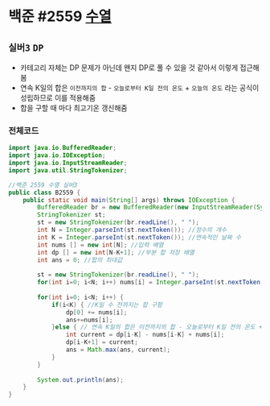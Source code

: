 # 백준 #2559 [수열](https://www.acmicpc.net/problem/2559)
`실버3` `DP`
---
- 카테고리 자체는 DP 문제가 아닌데 왠지 DP로 풀 수 있을 것 같아서 이렇게 접근해봄
- 연속 K일의 합은 `이전까지의 합` - `오늘로부터 K일 전의 온도` + `오늘의 온도` 라는 공식이 성립하므로 이를 적용해줌
- 합을 구할 때 마다 최고기온 갱신해줌

### 전체코드
```java
import java.io.BufferedReader;
import java.io.IOException;
import java.io.InputStreamReader;
import java.util.StringTokenizer;

//백준 2559 수열 실버3
public class B2559 {
	public static void main(String[] args) throws IOException {
		BufferedReader br = new BufferedReader(new InputStreamReader(System.in));
		StringTokenizer st;
		st = new StringTokenizer(br.readLine(), " ");
		int N = Integer.parseInt(st.nextToken()); //정수의 개수
		int K = Integer.parseInt(st.nextToken()); //연속적인 날짜 수
		int nums [] = new int[N]; //입력 배열
		int dp [] = new int[N-K+1]; //부분 합 저장 배열
		int ans = 0; //합의 최대값
		
		st = new StringTokenizer(br.readLine(), " ");
		for(int i=0; i<N; i++) nums[i] = Integer.parseInt(st.nextToken());
		
		for(int i=0; i<N; i++) {
			if(i<K) { //K일 수 전까지는 합 구함
				dp[0] += nums[i];
				ans+=nums[i];
			}else { // 연속 K일의 합은 이전까지의 합 - 오늘로부터 K일 전의 온도 + 오늘의 온도
				int current = dp[i-K] - nums[i-K] + nums[i];
				dp[i-K+1] = current;
				ans = Math.max(ans, current);
			}
		}
		
		System.out.println(ans);
	}
}

```
